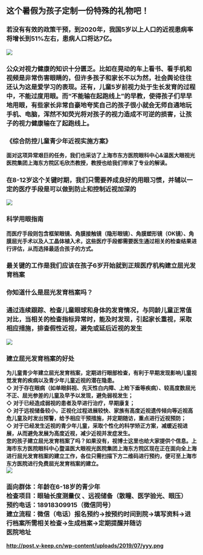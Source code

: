 ## 这个暑假为孩子定制一份特殊的礼物吧！  
### 若没有有效的政策干预，到2020年，我国5岁以上人口的近视患病率将增长到51%左右，患病人口将达7亿。  
![](http://post.v-keep.cn/wp-content/uploads/2019/07/timg-10.jpg)  
### 公众对视力健康的知识十分匮乏。</strong>比如在晃动的车上看书、看手机和视频是非常伤害眼睛的，但许多孩子和家长不以为然，社会舆论往往还认为这是爱学习的表现。还有，儿童5岁前视力处于生长发育的过程中，不能过度用眼。而“不能输在起跑线上”的早教，使得孩子们早早地用眼，<strong>有些家长非常自豪地夸奖自己的孩子很小就会无师自通地玩手机、电脑，浑然不知荧光将对孩子的视力造成不可逆的损害，让孩子的视力健康输在了起跑线上。  
### 《综合防控儿童青少年近视实施方案》  
面对这项异常艰巨的任务，我们也采访了上海市东方医院眼科中心&amp;温医大眼视光医院集团上海东方院区毛欣杰教授，教授也给我们带来了专业的解读。  
### 在8-12岁这个关键时期，我们只需要养成良好的用眼习惯，并辅以一定的医疗手段是可以做到防止和控制近视加深的  
![](http://post.v-keep.cn/wp-content/uploads/2019/07/timg-9.jpg)  
### 科学用眼指南  
 而医疗手段则包含框架眼镜、角膜接触镜（隐形眼镜）、角膜塑形镜（OK镜）、角膜屈光手术以及人工晶体植入术，这些医疗手段都需要医生通过相关的检查结果进行评估，从而选择最适合孩子的方式。   
### 最关键的工作是我们应该在孩子6岁开始就到正规医疗机构建立屈光发育档案  
### 你知道什么是屈光发育档案吗？  
### 通过连续跟踪、检查儿童眼球和身体的发育情况，与同龄儿童正常值对比，当相关的检查指标异常时，能及时发现，引起家长重视，采取相应措施，排查假性近视，避免或延后近视的发生  
![](http://post.v-keep.cn/wp-content/uploads/2019/07/····-1.jpg)
### 建立屈光发育档案的好处</strong><strong>  
为儿童青少年建立屈光发育档案，定期进行眼部检查，有利于早期发现影响儿童视觉发育的疾病以及青少年儿童近视的潜在隐患。  
◇ 对于存在眼病（如单眼斜视、先天性白内障、上睑下垂等疾病）、较高度数屈光不正、屈光参差的儿童及早予以发现，避免弱视发生；  
◇ 对于已经造成弱视的患者及早进行治疗，早期康复；  
◇ 对于远视储备较小，正视化过程进展较快、家族有高度近视遗传倾向等近视高危儿童及时发出预警，给予相应干预措施，并定期随访，重点进行近视预防；   
◇ 对于已经发生近视的青少年儿童，采取个性化的科学矫正方案，减缓近视进展，从而避免发展为高度近视，减少近视并发症发生。   
您的孩子建立屈光发育档案了吗？如果没有，视博士这里也给大家提供个信息。上海市东方医院眼科中心暨温医大眼视光医院集团上海东方院区现在正在面向全上海进行屈光发育档案的建立工作，各位只需扫描下方二维码进行预约，便可至上海市东方医院进行免费屈光发育档案的建立。   
![](http://post.v-keep.cn/wp-content/uploads/2019/07/2222.png)  
### 面向群体</strong>：年龄在6-18岁的青少年<br><strong>检查项目</strong>：眼轴长度测量仪 、远视储备（散瞳、医学验光、眼压）  <br><strong>预约电话</strong>：18918309915（微信同号）<br><strong>建立流程</strong>：微信（电话）报名预约→按预约时间到院→填写资料→进行档案所需相关检查→生成档案→定期提醒并随访<br><strong>医院地址  
http://post.v-keep.cn/wp-content/uploads/2019/07/yyy.png  
